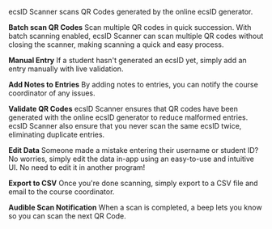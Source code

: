 ecsID Scanner scans QR Codes generated by the online ecsID generator. 

**Batch scan QR Codes**
Scan multiple QR codes in quick succession. With batch scanning enabled, ecsID Scanner can scan multiple QR codes without closing the scanner, making scanning a quick and easy process.

**Manual Entry**
If a student hasn't generated an ecsID yet, simply add an entry manually with live validation. 

**Add Notes to Entries**
By adding notes to entries, you can notify the course coordinator of any issues.

**Validate QR Codes**
ecsID Scanner ensures that QR codes have been generated with the online ecsID generator to reduce malformed entries.
ecsID Scanner also ensure that you never scan the same ecsID twice, eliminating duplicate entries.

**Edit Data**
Someone made a mistake entering their username or student ID? No worries, simply edit the data in-app using an easy-to-use and intuitive UI. No need to edit it in another program!

**Export to CSV**
Once you're done scanning, simply export to a CSV file and email to the course coordinator.

**Audible Scan Notification**
When a scan is completed, a beep lets you know so you can scan the next QR Code.
